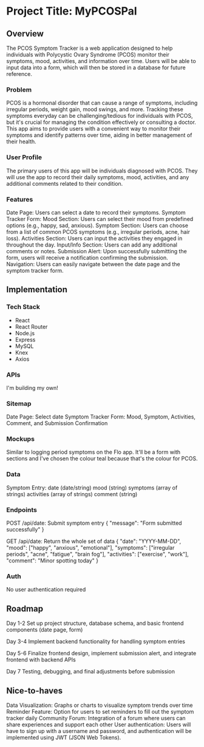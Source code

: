 # Project Title: MyPCOSPal

## Overview

The PCOS Symptom Tracker is a web application designed to help individuals with Polycystic Ovary Syndrome (PCOS) monitor their symptoms, mood, activities, and information over time. Users will be able to input data into a form, which will then be stored in a database for future reference.

### Problem

PCOS is a hormonal disorder that can cause a range of symptoms, including irregular periods, weight gain, mood swings, and more. Tracking these symptoms everyday can be challenging/tedious for individuals with PCOS, but it's crucial for managing the condition effectively or consulting a doctor. This app aims to provide users with a convenient way to monitor their symptoms and identify patterns over time, aiding in better management of their health.

### User Profile

The primary users of this app will be individuals diagnosed with PCOS. They will use the app to record their daily symptoms, mood, activities, and any additional comments related to their condition.

### Features

Date Page: Users can select a date to record their symptoms.
Symptom Tracker Form:
Mood Section: Users can select their mood from predefined options (e.g., happy, sad, anxious).
Symptom Section: Users can choose from a list of common PCOS symptoms (e.g., irregular periods, acne, hair loss).
Activities Section: Users can input the activities they engaged in throughout the day.
Input/Info Section: Users can add any additional comments or notes.
Submission Alert: Upon successfully submitting the form, users will receive a notification confirming the submission.
Navigation: Users can easily navigate between the date page and the symptom tracker form.

## Implementation

### Tech Stack

- React
- React Router
- Node.js
- Express
- MySQL
- Knex
- Axios

### APIs

I'm building my own!

### Sitemap

Date Page: Select date
Symptom Tracker Form: Mood, Symptom, Activities, Comment, and Submission Confirmation

### Mockups

Similar to logging period symptoms on the Flo app. It'll be a form with sections and I've chosen the colour teal because that's the colour for PCOS.

### Data

Symptom Entry:
date (date/string)
mood (string)
symptoms (array of strings)
activities (array of strings)
comment (string)

### Endpoints

POST /api/date: Submit symptom entry
{
  "message": "Form submitted successfully"
}

GET /api/date: Return the whole set of data
{
  "date": "YYYY-MM-DD",
  "mood": ["happy", "anxious", "emotional"],
  "symptoms": ["irregular periods", "acne", "fatigue", "brain fog"],
  "activities": ["exercise", "work"],
  "comment": "Minor spotting today"
}


### Auth

No user authentication required

## Roadmap

Day 1-2
Set up project structure, database schema, and basic frontend components (date page, form)

Day 3-4
Implement backend functionality for handling symptom entries

Day 5-6
Finalize frontend design, implement submission alert, and integrate frontend with backend APIs

Day 7
Testing, debugging, and final adjustments before submission

## Nice-to-haves

Data Visualization: Graphs or charts to visualize symptom trends over time
Reminder Feature: Option for users to set reminders to fill out the symptom tracker daily
Community Forum: Integration of a forum where users can share experiences and support each other
User authentication: Users will have to sign up with a username and password, and authentication will be implemented using JWT (JSON Web Tokens).

